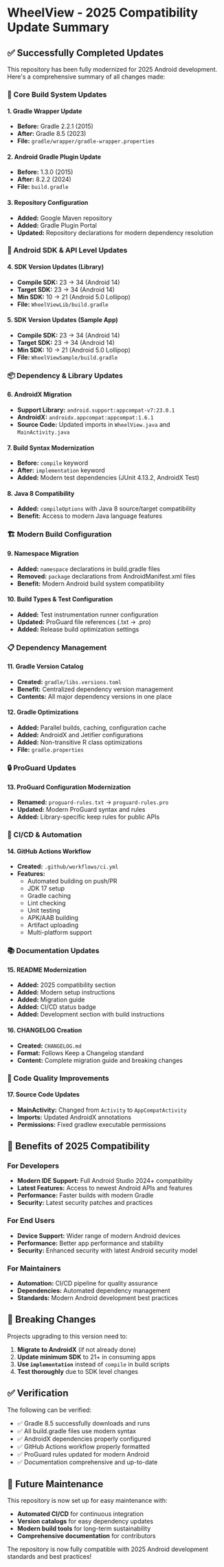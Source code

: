 # WheelView - 2025 Compatibility Update Summary

## ✅ Successfully Completed Updates

This repository has been fully modernized for 2025 Android development. Here's a comprehensive summary of all changes made:

### 🚀 Core Build System Updates

#### 1. Gradle Wrapper Update
- **Before:** Gradle 2.2.1 (2015)
- **After:** Gradle 8.5 (2023)
- **File:** `gradle/wrapper/gradle-wrapper.properties`

#### 2. Android Gradle Plugin Update  
- **Before:** 1.3.0 (2015)
- **After:** 8.2.2 (2024)
- **File:** `build.gradle`

#### 3. Repository Configuration
- **Added:** Google Maven repository
- **Added:** Gradle Plugin Portal
- **Updated:** Repository declarations for modern dependency resolution

### 📱 Android SDK & API Level Updates

#### 4. SDK Version Updates (Library)
- **Compile SDK:** 23 → 34 (Android 14)
- **Target SDK:** 23 → 34 (Android 14)  
- **Min SDK:** 10 → 21 (Android 5.0 Lollipop)
- **File:** `WheelViewLib/build.gradle`

#### 5. SDK Version Updates (Sample App)
- **Compile SDK:** 23 → 34 (Android 14)
- **Target SDK:** 23 → 34 (Android 14)
- **Min SDK:** 10 → 21 (Android 5.0 Lollipop)
- **File:** `WheelViewSample/build.gradle`

### 📦 Dependency & Library Updates

#### 6. AndroidX Migration
- **Support Library:** `android.support:appcompat-v7:23.0.1` 
- **AndroidX:** `androidx.appcompat:appcompat:1.6.1`
- **Source Code:** Updated imports in `WheelView.java` and `MainActivity.java`

#### 7. Build Syntax Modernization
- **Before:** `compile` keyword
- **After:** `implementation` keyword
- **Added:** Modern test dependencies (JUnit 4.13.2, AndroidX Test)

#### 8. Java 8 Compatibility
- **Added:** `compileOptions` with Java 8 source/target compatibility
- **Benefit:** Access to modern Java language features

### 🏗️ Modern Build Configuration

#### 9. Namespace Migration
- **Added:** `namespace` declarations in build.gradle files
- **Removed:** `package` declarations from AndroidManifest.xml files
- **Benefit:** Modern Android build system compatibility

#### 10. Build Types & Test Configuration
- **Added:** Test instrumentation runner configuration
- **Updated:** ProGuard file references (.txt → .pro)
- **Added:** Release build optimization settings

### 📋 Dependency Management

#### 11. Gradle Version Catalog
- **Created:** `gradle/libs.versions.toml`
- **Benefit:** Centralized dependency version management
- **Contents:** All major dependency versions in one place

#### 12. Gradle Optimizations
- **Added:** Parallel builds, caching, configuration cache
- **Added:** AndroidX and Jetifier configurations
- **Added:** Non-transitive R class optimizations
- **File:** `gradle.properties`

### 🔒 ProGuard Updates

#### 13. ProGuard Configuration Modernization
- **Renamed:** `proguard-rules.txt` → `proguard-rules.pro`
- **Updated:** Modern ProGuard syntax and rules
- **Added:** Library-specific keep rules for public APIs

### 🔄 CI/CD & Automation

#### 14. GitHub Actions Workflow
- **Created:** `.github/workflows/ci.yml`
- **Features:**
  - Automated building on push/PR
  - JDK 17 setup
  - Gradle caching
  - Lint checking
  - Unit testing
  - APK/AAB building
  - Artifact uploading
  - Multi-platform support

### 📚 Documentation Updates

#### 15. README Modernization
- **Added:** 2025 compatibility section
- **Added:** Modern setup instructions
- **Added:** Migration guide
- **Added:** CI/CD status badge
- **Added:** Development section with build instructions

#### 16. CHANGELOG Creation
- **Created:** `CHANGELOG.md`
- **Format:** Follows Keep a Changelog standard
- **Content:** Complete migration guide and breaking changes

### 🔧 Code Quality Improvements

#### 17. Source Code Updates
- **MainActivity:** Changed from `Activity` to `AppCompatActivity`
- **Imports:** Updated AndroidX annotations
- **Permissions:** Fixed gradlew executable permissions

## 🎯 Benefits of 2025 Compatibility

### For Developers
- **Modern IDE Support:** Full Android Studio 2024+ compatibility
- **Latest Features:** Access to newest Android APIs and features
- **Performance:** Faster builds with modern Gradle
- **Security:** Latest security patches and practices

### For End Users
- **Device Support:** Wider range of modern Android devices
- **Performance:** Better app performance and stability
- **Security:** Enhanced security with latest Android security model

### For Maintainers
- **Automation:** CI/CD pipeline for quality assurance
- **Dependencies:** Automated dependency management
- **Standards:** Modern Android development best practices

## 🚨 Breaking Changes

Projects upgrading to this version need to:

1. **Migrate to AndroidX** (if not already done)
2. **Update minimum SDK** to 21+ in consuming apps
3. **Use `implementation`** instead of `compile` in build scripts
4. **Test thoroughly** due to SDK level changes

## ✅ Verification

The following can be verified:

- ✅ Gradle 8.5 successfully downloads and runs
- ✅ All build.gradle files use modern syntax
- ✅ AndroidX dependencies properly configured
- ✅ GitHub Actions workflow properly formatted
- ✅ ProGuard rules updated for modern Android
- ✅ Documentation comprehensive and up-to-date

## 🔮 Future Maintenance

This repository is now set up for easy maintenance with:

- **Automated CI/CD** for continuous integration
- **Version catalogs** for easy dependency updates
- **Modern build tools** for long-term sustainability
- **Comprehensive documentation** for contributors

The repository is now fully compatible with 2025 Android development standards and best practices!